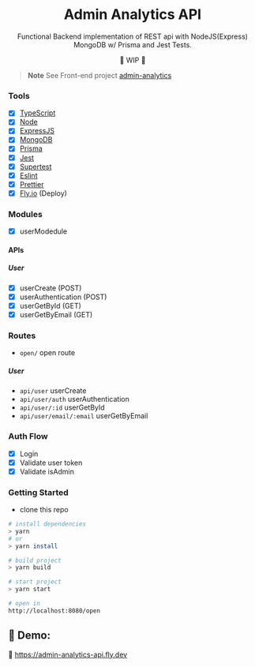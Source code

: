 <div align="center">

<h1>Admin Analytics API</h1>

Functional Backend implementation of REST api with NodeJS(Express) MongoDB w/ Prisma and Jest Tests.

</div>

<p align="center">🚧 WIP 🚧</p>

> **Note**
> See Front-end project [admin-analytics](https://github.com/biantris/admin-analytics)

### Tools

- [x] [TypeScript](https://www.typescriptlang.org/)
- [x] [Node](https://nodejs.org/en/)
- [x] [ExpressJS](https://expressjs.com/)
- [x] [MongoDB](https://www.mongodb.com/)
- [x] [Prisma](https://www.prisma.io/)
- [x] [Jest](https://jestjs.io/)
- [x] [Supertest](https://github.com/ladjs/supertest)
- [x] [Eslint](https://eslint.org/)
- [x] [Prettier](https://prettier.io/)
- [x] [Fly.io](https://fly.io/) (Deploy)

### Modules

- [x] userModedule

#### APIs

##### User

- [x] userCreate (POST)
- [x] userAuthentication (POST)
- [x] userGetById (GET)
- [x] userGetByEmail (GET)

### Routes

- `open/` open route

##### User

- `api/user` userCreate
- `api/user/auth` userAuthentication
- `api/user/:id` userGetById
- `api/user/email/:email` userGetByEmail

### Auth Flow

- [x] Login
- [x] Validate user token
- [x] Validate isAdmin

### Getting Started

- clone this repo

```sh
# install dependencies
> yarn
# or
> yarn install

# build project
> yarn build

# start project
> yarn start

# open in
http://localhost:8080/open
```

## 🔗 Demo:

🔗 https://admin-analytics-api.fly.dev
